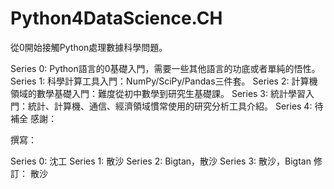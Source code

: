 # Python4DataScience.CH

從0開始接觸Python處理數據科學問題。

Series 0: Python語言的0基礎入門，需要一些其他語言的功底或者單純的悟性。
Series 1: 科學計算工具入門：NumPy/SciPy/Pandas三件套。
Series 2: 計算機領域的數學基礎入門：難度從初中數學到研究生基礎課。
Series 3: 統計學習入門：統計、計算機、通信、經濟領域慣常使用的研究分析工具介紹。
Series 4: 待補全
感謝：

撰寫：

Series 0: 沈工
Series 1: 散沙
Series 2: Bigtan，散沙
Series 3: 散沙，Bigtan
修訂： 散沙
